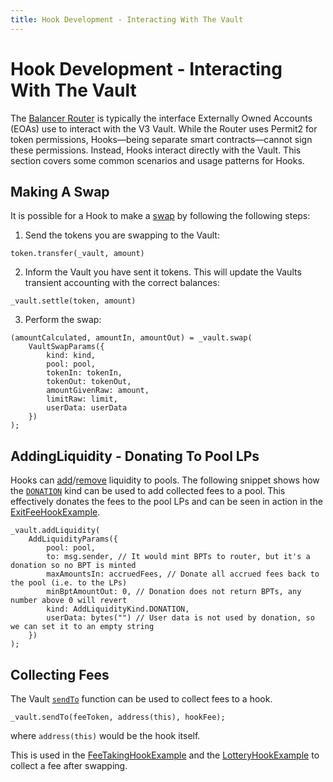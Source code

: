 ```yaml
---
title: Hook Development - Interacting With The Vault
---
```


# Hook Development - Interacting With The Vault

The [Balancer Router](../../concepts/router/overview.md#balancer-routers) is typically the interface Externally Owned Accounts (EOAs) use to interact with the V3 Vault. While the Router uses Permit2 for token permissions, Hooks—being separate smart contracts—cannot sign these permissions. Instead, Hooks interact directly with the Vault. This section covers some common scenarios and usage patterns for Hooks.

## Making A Swap

It is possible for a Hook to make a [swap](/developer-reference/contracts/vault-api.html#swaps) by following the following steps:

1. Send the tokens you are swapping to the Vault:
```solidity
token.transfer(_vault, amount)
```

2. Inform the Vault you have sent it tokens. This will update the Vaults transient accounting with the correct balances:
```solidity
_vault.settle(token, amount)
```

3. Perform the swap:
```solidity
(amountCalculated, amountIn, amountOut) = _vault.swap(
    VaultSwapParams({
        kind: kind,
        pool: pool,
        tokenIn: tokenIn,
        tokenOut: tokenOut,
        amountGivenRaw: amount,
        limitRaw: limit,
        userData: userData
    })
);
```

## AddingLiquidity - Donating To Pool LPs 

Hooks can [add](/developer-reference/contracts/vault-api.html#add-liquidity)/[remove](/developer-reference/contracts/vault-api.html#remove-liquidity) liquidity to pools. The following snippet shows how the [`DONATION`](/concepts/vault/add-remove-liquidity-types.html#add-liquidity) kind can be used to add collected fees to a pool. This effectively donates the fees to the pool LPs and can be seen in action in the [ExitFeeHookExample](https://github.com/balancer/balancer-v3-monorepo/blob/main/pkg/pool-hooks/contracts/ExitFeeHookExample.sol#L160-L169).

```solidity
_vault.addLiquidity(
    AddLiquidityParams({
        pool: pool,
        to: msg.sender, // It would mint BPTs to router, but it's a donation so no BPT is minted
        maxAmountsIn: accruedFees, // Donate all accrued fees back to the pool (i.e. to the LPs)
        minBptAmountOut: 0, // Donation does not return BPTs, any number above 0 will revert
        kind: AddLiquidityKind.DONATION,
        userData: bytes("") // User data is not used by donation, so we can set it to an empty string
    })
);
```

## Collecting Fees

The Vault [`sendTo`](/developer-reference/contracts/vault-api.html#sendto) function can be used to collect fees to a hook.
```solidity
_vault.sendTo(feeToken, address(this), hookFee);
```
where `address(this)` would be the hook itself.

This is used in the [FeeTakingHookExample](https://github.com/balancer/balancer-v3-monorepo/blob/main/pkg/pool-hooks/contracts/FeeTakingHookExample.sol) and the [LotteryHookExample](https://github.com/balancer/balancer-v3-monorepo/blob/main/pkg/pool-hooks/contracts/LotteryHookExample.sol) to collect a fee after swapping.